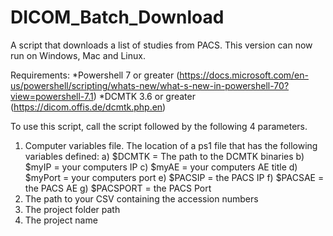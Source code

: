 # DICOM_Batch_Download
A script that downloads a list of studies from PACS. This version can now run on Windows, Mac and Linux.

Requirements:
*Powershell 7 or greater (https://docs.microsoft.com/en-us/powershell/scripting/whats-new/what-s-new-in-powershell-70?view=powershell-7.1)
*DCMTK 3.6 or greater (https://dicom.offis.de/dcmtk.php.en)

To use this script, call the script followed by the following 4 parameters.
1) Computer variables file. The location of a ps1 file that has the following variables defined:
    a) $DCMTK = The path to the DCMTK binaries
    b) $myIP = your computers IP
    c) $myAE = your computers AE title
    d) $myPort = your computers port
    e) $PACSIP = the PACS IP
    f) $PACSAE = the PACS AE
g) $PACSPORT = the PACS Port
2) The path to your CSV containing the accession numbers
3) The project folder path
4) The project name